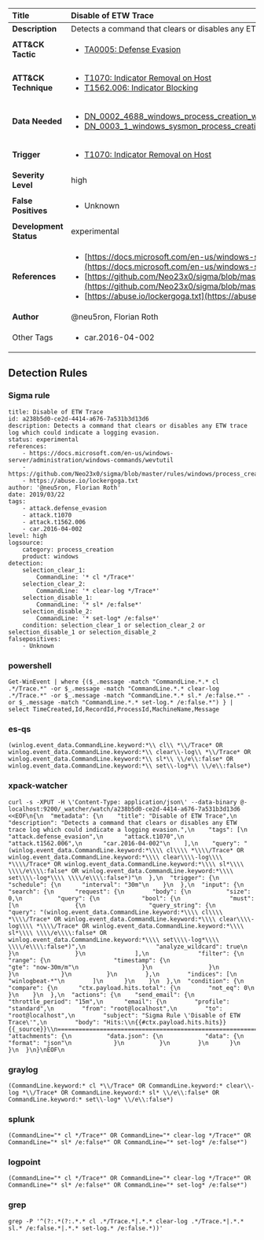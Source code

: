 | Title                    | Disable of ETW Trace       |
|:-------------------------|:------------------|
| **Description**          | Detects a command that clears or disables any ETW trace log which could indicate a logging evasion. |
| **ATT&amp;CK Tactic**    |  <ul><li>[TA0005: Defense Evasion](https://attack.mitre.org/tactics/TA0005)</li></ul>  |
| **ATT&amp;CK Technique** | <ul><li>[T1070: Indicator Removal on Host](https://attack.mitre.org/techniques/T1070)</li><li>[T1562.006: Indicator Blocking](https://attack.mitre.org/techniques/T1562.006)</li></ul>  |
| **Data Needed**          | <ul><li>[DN_0002_4688_windows_process_creation_with_commandline](../Data_Needed/DN_0002_4688_windows_process_creation_with_commandline.md)</li><li>[DN_0003_1_windows_sysmon_process_creation](../Data_Needed/DN_0003_1_windows_sysmon_process_creation.md)</li></ul>  |
| **Trigger**              | <ul><li>[T1070: Indicator Removal on Host](../Triggers/T1070.md)</li></ul>  |
| **Severity Level**       | high |
| **False Positives**      | <ul><li>Unknown</li></ul>  |
| **Development Status**   | experimental |
| **References**           | <ul><li>[https://docs.microsoft.com/en-us/windows-server/administration/windows-commands/wevtutil](https://docs.microsoft.com/en-us/windows-server/administration/windows-commands/wevtutil)</li><li>[https://github.com/Neo23x0/sigma/blob/master/rules/windows/process_creation/win_mal_lockergoga.yml](https://github.com/Neo23x0/sigma/blob/master/rules/windows/process_creation/win_mal_lockergoga.yml)</li><li>[https://abuse.io/lockergoga.txt](https://abuse.io/lockergoga.txt)</li></ul>  |
| **Author**               | @neu5ron, Florian Roth |
| Other Tags           | <ul><li>car.2016-04-002</li></ul> | 

## Detection Rules

### Sigma rule

```
title: Disable of ETW Trace
id: a238b5d0-ce2d-4414-a676-7a531b3d13d6
description: Detects a command that clears or disables any ETW trace log which could indicate a logging evasion.
status: experimental
references:
    - https://docs.microsoft.com/en-us/windows-server/administration/windows-commands/wevtutil
    - https://github.com/Neo23x0/sigma/blob/master/rules/windows/process_creation/win_mal_lockergoga.yml
    - https://abuse.io/lockergoga.txt
author: '@neu5ron, Florian Roth'
date: 2019/03/22
tags:
    - attack.defense_evasion
    - attack.t1070
    - attack.t1562.006
    - car.2016-04-002
level: high
logsource:
    category: process_creation
    product: windows
detection:
    selection_clear_1:
        CommandLine: '* cl */Trace*'
    selection_clear_2:
        CommandLine: '* clear-log */Trace*'
    selection_disable_1:
        CommandLine: '* sl* /e:false*'
    selection_disable_2:
        CommandLine: '* set-log* /e:false*'
    condition: selection_clear_1 or selection_clear_2 or selection_disable_1 or selection_disable_2
falsepositives:
    - Unknown

```





### powershell
    
```
Get-WinEvent | where {($_.message -match "CommandLine.*.* cl .*/Trace.*" -or $_.message -match "CommandLine.*.* clear-log .*/Trace.*" -or $_.message -match "CommandLine.*.* sl.* /e:false.*" -or $_.message -match "CommandLine.*.* set-log.* /e:false.*") } | select TimeCreated,Id,RecordId,ProcessId,MachineName,Message
```


### es-qs
    
```
(winlog.event_data.CommandLine.keyword:*\\ cl\\ *\\/Trace* OR winlog.event_data.CommandLine.keyword:*\\ clear\\-log\\ *\\/Trace* OR winlog.event_data.CommandLine.keyword:*\\ sl*\\ \\/e\\:false* OR winlog.event_data.CommandLine.keyword:*\\ set\\-log*\\ \\/e\\:false*)
```


### xpack-watcher
    
```
curl -s -XPUT -H \'Content-Type: application/json\' --data-binary @- localhost:9200/_watcher/watch/a238b5d0-ce2d-4414-a676-7a531b3d13d6 <<EOF\n{\n  "metadata": {\n    "title": "Disable of ETW Trace",\n    "description": "Detects a command that clears or disables any ETW trace log which could indicate a logging evasion.",\n    "tags": [\n      "attack.defense_evasion",\n      "attack.t1070",\n      "attack.t1562.006",\n      "car.2016-04-002"\n    ],\n    "query": "(winlog.event_data.CommandLine.keyword:*\\\\ cl\\\\ *\\\\/Trace* OR winlog.event_data.CommandLine.keyword:*\\\\ clear\\\\-log\\\\ *\\\\/Trace* OR winlog.event_data.CommandLine.keyword:*\\\\ sl*\\\\ \\\\/e\\\\:false* OR winlog.event_data.CommandLine.keyword:*\\\\ set\\\\-log*\\\\ \\\\/e\\\\:false*)"\n  },\n  "trigger": {\n    "schedule": {\n      "interval": "30m"\n    }\n  },\n  "input": {\n    "search": {\n      "request": {\n        "body": {\n          "size": 0,\n          "query": {\n            "bool": {\n              "must": [\n                {\n                  "query_string": {\n                    "query": "(winlog.event_data.CommandLine.keyword:*\\\\ cl\\\\ *\\\\/Trace* OR winlog.event_data.CommandLine.keyword:*\\\\ clear\\\\-log\\\\ *\\\\/Trace* OR winlog.event_data.CommandLine.keyword:*\\\\ sl*\\\\ \\\\/e\\\\:false* OR winlog.event_data.CommandLine.keyword:*\\\\ set\\\\-log*\\\\ \\\\/e\\\\:false*)",\n                    "analyze_wildcard": true\n                  }\n                }\n              ],\n              "filter": {\n                "range": {\n                  "timestamp": {\n                    "gte": "now-30m/m"\n                  }\n                }\n              }\n            }\n          }\n        },\n        "indices": [\n          "winlogbeat-*"\n        ]\n      }\n    }\n  },\n  "condition": {\n    "compare": {\n      "ctx.payload.hits.total": {\n        "not_eq": 0\n      }\n    }\n  },\n  "actions": {\n    "send_email": {\n      "throttle_period": "15m",\n      "email": {\n        "profile": "standard",\n        "from": "root@localhost",\n        "to": "root@localhost",\n        "subject": "Sigma Rule \'Disable of ETW Trace\'",\n        "body": "Hits:\\n{{#ctx.payload.hits.hits}}{{_source}}\\n================================================================================\\n{{/ctx.payload.hits.hits}}",\n        "attachments": {\n          "data.json": {\n            "data": {\n              "format": "json"\n            }\n          }\n        }\n      }\n    }\n  }\n}\nEOF\n
```


### graylog
    
```
(CommandLine.keyword:* cl *\\/Trace* OR CommandLine.keyword:* clear\\-log *\\/Trace* OR CommandLine.keyword:* sl* \\/e\\:false* OR CommandLine.keyword:* set\\-log* \\/e\\:false*)
```


### splunk
    
```
(CommandLine="* cl */Trace*" OR CommandLine="* clear-log */Trace*" OR CommandLine="* sl* /e:false*" OR CommandLine="* set-log* /e:false*")
```


### logpoint
    
```
(CommandLine="* cl */Trace*" OR CommandLine="* clear-log */Trace*" OR CommandLine="* sl* /e:false*" OR CommandLine="* set-log* /e:false*")
```


### grep
    
```
grep -P '^(?:.*(?:.*.* cl .*/Trace.*|.*.* clear-log .*/Trace.*|.*.* sl.* /e:false.*|.*.* set-log.* /e:false.*))'
```



